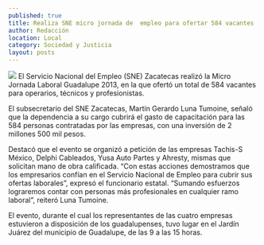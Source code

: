 ```yaml
---
published: true
title: Realiza SNE micro jornada de  empleo para ofertar 584 vacantes
author: Redacción
location: Local
category: Sociedad y Justicia
layout: posts
---
```


![](http://i.imgur.com/y7DVdk9m.jpg)
El Servicio Nacional del Empleo (SNE) Zacatecas realizó la Micro Jornada Laboral Guadalupe 2013, en la que ofertó un total de 584 vacantes para operarios, técnicos y profesionistas.

El subsecretario del SNE Zacatecas, Martín Gerardo Luna Tumoine, señaló que la dependencia a su cargo cubrirá el gasto de capacitación para las 584 personas contratadas por las empresas, con una inversión de 2 millones 500 mil pesos.

Destacó que el evento se organizó a petición de las empresas Tachis-S México, Delphi Cableados, Yusa Auto Partes y Ahresty, mismas que solicitan mano de obra calificada.
“Con estas acciones demostramos que los empresarios confían en el Servicio Nacional de Empleo para cubrir sus ofertas laborales”, expresó el funcionario estatal.
“Sumando esfuerzos lograremos contar con personas más profesionales en cualquier ramo laboral”, reiteró Luna Tumoine.

El evento, durante  el cual los representantes de las cuatro empresas estuvieron a disposición de los guadalupenses, tuvo lugar en el Jardín Juárez del municipio de Guadalupe, de las 9 a las 15 horas.
